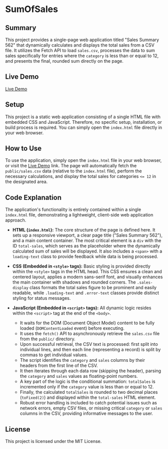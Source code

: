 # SumOfSales

## Summary
This project provides a single-page web application titled "Sales Summary 562" that dynamically calculates and displays the total sales from a CSV file. It utilizes the Fetch API to load `sales.csv`, processes the data to sum sales specifically for entries where the `category` is less than or equal to 12, and presents the final, rounded sum directly on the page.

## Live Demo
[Live Demo](https://shantanu-data.github.io/sumofsales/)

## Setup
This project is a static web application consisting of a single HTML file with embedded CSS and JavaScript. Therefore, no specific setup, installation, or build process is required. You can simply open the `index.html` file directly in your web browser.

## How to Use
To use the application, simply open the `index.html` file in your web browser, or visit the [Live Demo](https://shantanu-data.github.io/sumofsales/) link. The page will automatically fetch the `public/sales.csv` data (relative to the `index.html` file), perform the necessary calculations, and display the total sales for categories `<= 12` in the designated area.

## Code Explanation
The application's functionality is entirely contained within a single `index.html` file, demonstrating a lightweight, client-side web application approach.

*   **HTML (`index.html`):**
    The core structure of the page is defined here. It sets up a responsive viewport, a clear page title ("Sales Summary 562"), and a main content container. The most critical element is a `div` with the ID `total-sales`, which serves as the placeholder where the dynamically calculated sum of sales will be displayed. It also includes a `<span>` with a `loading-text` class to provide feedback while data is being processed.

*   **CSS (Embedded in `<style>` tags):**
    Basic styling is provided directly within the `<style>` tags in the HTML head. This CSS ensures a clean and centered layout, applies a modern sans-serif font, and visually enhances the main container with shadows and rounded corners. The `.sales-display` class formats the total sales figure to be prominent and easily readable, while `.loading-text` and `.error-text` classes provide distinct styling for status messages.

*   **JavaScript (Embedded in `<script>` tags):**
    All dynamic logic resides within the `<script>` tag at the end of the `<body>`.
    *   It waits for the DOM (Document Object Model) content to be fully loaded (`DOMContentLoaded` event) before executing.
    *   It uses the `fetch()` API to asynchronously retrieve the `sales.csv` file from the `public/` directory.
    *   Upon successful retrieval, the CSV text is processed: first split into individual lines, and then each line (representing a record) is split by commas to get individual values.
    *   The script identifies the `category` and `sales` columns by their headers from the first line of the CSV.
    *   It then iterates through each data row (skipping the header), parsing the `category` and `sales` values as floating-point numbers.
    *   A key part of the logic is the conditional summation: `totalSales` is incremented only if the `category` value is less than or equal to 12.
    *   Finally, the calculated `totalSales` is rounded to two decimal places (`toFixed(2)`) and displayed within the `total-sales` HTML element.
    *   Robust error handling is included to catch potential issues such as network errors, empty CSV files, or missing critical `category` or `sales` columns in the CSV, providing informative messages to the user.

## License
This project is licensed under the MIT License.